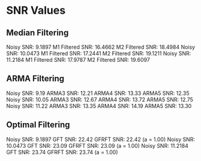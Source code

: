 # SNR Values

## Median Filtering

Noisy SNR: 9.1897
        M1 Filtered SNR: 16.4662
        M2 Filtered SNR: 18.4984
Noisy SNR: 10.0473
        M1 Filtered SNR: 17.2441
        M2 Filtered SNR: 19.1211
Noisy SNR: 11.2184
        M1 Filtered SNR: 17.9787
        M2 Filtered SNR: 19.6097

## ARMA Filtering

Noisy SNR:  9.19
    ARMA3 SNR: 12.21
    ARMA4 SNR: 13.33
    ARMA5 SNR: 12.35
Noisy SNR: 10.05
    ARMA3 SNR: 12.67
    ARMA4 SNR: 13.72
    ARMA5 SNR: 12.75
Noisy SNR: 11.22
    ARMA3 SNR: 13.35
    ARMA4 SNR: 14.19
    ARMA5 SNR: 13.30

## Optimal Filtering

Noisy SNR: 9.1897
    GFT   SNR: 22.42
    GFRFT SNR: 22.42 (a = 1.00)
Noisy SNR: 10.0473
    GFT   SNR: 23.09
    GFRFT SNR: 23.09 (a = 1.00)
Noisy SNR: 11.2184
    GFT   SNR: 23.74
    GFRFT SNR: 23.74 (a = 1.00)

